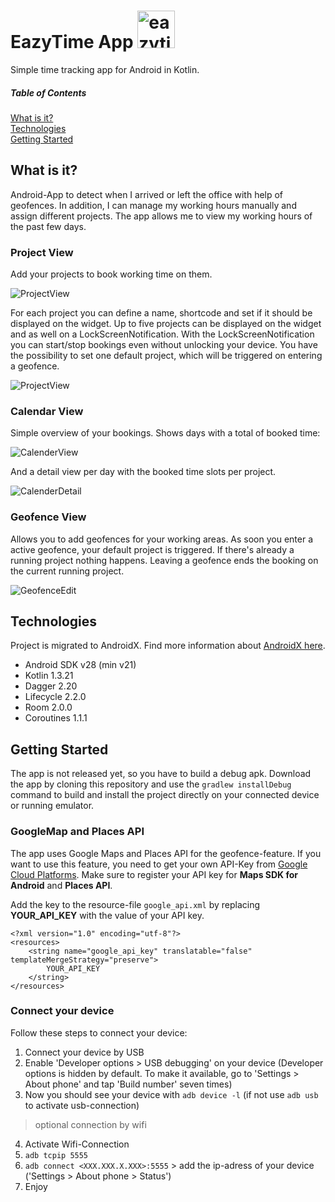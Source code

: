 # EazyTime App   <img src="./doc/eazytime_logo.png" alt="eazytime-logo" width="60"/>

Simple time tracking app for Android in Kotlin.

##### Table of Contents
[What is it?](#what-is-it)<br>
[Technologies](#technologies)<br>
[Getting Started](#getting-started)<br>


## What is it?

Android-App to detect when I arrived or left the office with help of geofences. In addition, I can manage my working hours manually and assign different projects. The app allows me to view my working hours of the past few days.

### Project View

Add your projects to book working time on them. 

![ProjectView](./doc/projectView.png)

For each project you can define a name, shortcode and set if it should be displayed on the widget.
Up to five projects can be displayed on the widget and as well on a LockScreenNotification. With the LockScreenNotification you can start/stop bookings even without unlocking your device.
You have the possibility to set one default project, which will be triggered on entering a geofence. 

![ProjectView](./doc/widget.png)

### Calendar View

Simple overview of your bookings. Shows days with a total of booked time: 

![CalenderView](./doc/calendarView.png)

 And a detail view per day with the booked time slots per project.

![CalenderDetail](./doc/calendarDetail.png)

### Geofence View

Allows you to add geofences for your working areas. As soon you enter a active geofence, your default project is triggered. If there's already a running project nothing happens. Leaving a geofence ends the booking on the current running project.

![GeofenceEdit](./doc/geofenceEdit.png)


## Technologies

Project is migrated to AndroidX. Find more information about [AndroidX here](https://android-developers.googleblog.com/2018/05/hello-world-androidx.html). 

- Android SDK v28 (min v21)
- Kotlin 1.3.21
- Dagger 2.20 
- Lifecycle 2.2.0
- Room 2.0.0
- Coroutines 1.1.1

## Getting Started

The app is not released yet, so you have to build a debug apk. 
Download the app by cloning this repository and use the `gradlew installDebug` command to build and install the project directly on your connected device or running emulator.

### GoogleMap and Places API

The app uses Google Maps and Places API for the geofence-feature. If you want to use this feature, you need to get your own API-Key from [Google Cloud Platforms](https://cloud.google.com/maps-platform/).
Make sure to register your API key for **Maps SDK for Android** and **Places API**.

Add the key to the resource-file `google_api.xml` by replacing **YOUR_API_KEY** with the value of your API key.
```
<?xml version="1.0" encoding="utf-8"?>
<resources>
    <string name="google_api_key" translatable="false" templateMergeStrategy="preserve">
        YOUR_API_KEY
    </string>
</resources>
```

### Connect your device 

Follow these steps to connect your device:

1. Connect your device by USB
2. Enable 'Developer options > USB debugging' on your device (Developer options is hidden by default. To make it available, go to 'Settings > About phone' and tap 'Build number' seven times)
3. Now you should see your device with `adb device -l` (if not use `adb usb` to activate usb-connection)
> optional connection by wifi
4. Activate Wifi-Connection
5. `adb tcpip 5555`
6. `adb connect <XXX.XXX.X.XXX>:5555` > add the ip-adress of your device ('Settings > About phone > Status')
7. Enjoy
